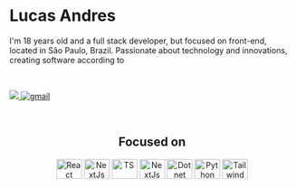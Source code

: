 <h1> Lucas Andres </h1>

<p>I'm 18 years old and a full stack developer, but focused on front-end, located in São Paulo, Brazil. 
    Passionate about technology and innovations, creating software according to</p>
    
<br />

<p align="left">
    <a href="https://www.linkedin.com/in/lucasandres30">
    <img src="https://img.shields.io/badge/LinkedIn-307cc5?style=for-the-badge&logo=linkedin&logoColor=white"/>
  <a href="mailto:Lucas.levasseur@gmail.com">
    <img alt=gmail src="https://img.shields.io/badge/Gmail-D14836?style=for-the-badge&logo=gmail&logoColor=white"/>
  </a>  
</p>    

<br />

<div align="center">
    <h2 align="center">Focused on</h2>
    <img align="center" alt="React" height="35" width="45" src="https://cdn.jsdelivr.net/gh/devicons/devicon@latest/icons/react/react-original.svg" />
    <img align="center" alt="NextJs" height="35" width="45" src="https://cdn.jsdelivr.net/gh/devicons/devicon@latest/icons/nextjs/nextjs-original.svg"/>
    <img align="center" alt="TS" height="35" width="45" src="https://cdn.jsdelivr.net/gh/devicons/devicon@latest/icons/typescript/typescript-original.svg" />
    <img align="center" alt="NextJs" height="35" width="45" src="https://cdn.jsdelivr.net/gh/devicons/devicon@latest/icons/javascript/javascript-original.svg"> 
    <img align="center" alt="Dotnet" height="35" width="45" src="https://cdn.jsdelivr.net/gh/devicons/devicon/icons/dotnetcore/dotnetcore-original.svg" />
    <img align="center" alt="Python" height="35" width="45" src="https://cdn.jsdelivr.net/gh/devicons/devicon/icons/python/python-original.svg" />
    <img align="center" alt="Tailwind" height="35" width="45" src="https://cdn.jsdelivr.net/gh/devicons/devicon@latest/icons/tailwindcss/tailwindcss-original.svg" />
</div>
